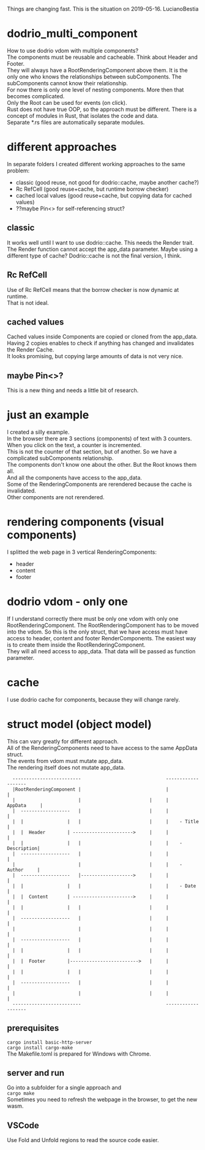 Things are changing fast. This is the situation on 2019-05-16. LucianoBestia  
# dodrio_multi_component
How to use dodrio vdom with multiple components?  
The components must be reusable and cacheable. Think about Header and Footer.  
They will always have a RootRenderingComponent above them. It is the only one who knows the relationships between subComponents. The subComponents cannot know their relationship.  
For now there is only one level of nesting components. More then that becomes complicated.  
Only the Root can be used for events (on click).  
Rust does not have true OOP, so the approach must be different. There is a concept of modules in Rust, that isolates the code and data.  
Separate *.rs files are automatically separate modules.  
# different approaches
In separate folders I created different working approaches to the same problem:  
- classic (good reuse, not good for dodrio::cache, maybe another cache?)
- Rc RefCell (good reuse+cache, but runtime borrow checker)
- cached local values (good reuse+cache, but copying data for cached values)
- ??maybe Pin<> for self-referencing struct?
## classic
It works well until I want to use dodrio::cache. This needs the Render trait. The Render function cannot accept the app_data parameter. Maybe using a different type of cache? Dodrio::cache is not the final version, I think.  
## Rc RefCell
Use of Rc RefCell means that the borrow checker is now dynamic at runtime.  
That is not ideal.  
## cached values
Cached values inside Components are copied or cloned from the app_data. Having 2 copies enables to check if anything has changed and invalidates the Render Cache.  
It looks promising, but copying large amounts of data is not very nice.  
## maybe Pin<>?
This is a new thing and needs a little bit of research.  
# just an example
I created a silly example.  
In the browser there are 3 sections (components) of text with 3 counters.  
When you click on the text, a counter is incremented.  
This is not the counter of that section, but of another. So we have a complicated subComponents relationship.  
The components don't know one about the other. But the Root knows them all.  
And all the components have access to the app_data.  
Some of the RenderingComponents are rerendered because the cache is invalidated.  
Other components are not rerendered.  
# rendering components (visual components)
I splitted the web page in 3 vertical RenderingComponents:  
- header
- content
- footer
# dodrio vdom - only one
If I understand correctly there must be only one vdom with only one RootRenderingComponent.
The RootRenderingComponent has to be moved into the vdom. So this is the only struct, that we have access must have access to header, content and footer RenderComponents. The easiest way is to create them inside the RootRenderingComponent.  
They will all need access to app_data. That data will be passed as function parameter.  
# cache
I use dodrio cache for components, because they will change rarely.

# struct model (object model)
This can vary greatly for different approach.  
All of the RenderingComponents need to have access to the same AppData struct.  
The events from vdom must mutate app_data.  
The rendering itself does not mutate app_data.  
```
  -------------------------                               -------------------   
  |RootRenderingComponent |                               |                 |   
  |                       |                         |     |     AppData     |   
  |  ------------------   |                         |     |                 |   
  |  |                |   |                         |     |    - Title      |   
  |  |  Header        | ---------------------->     |     |                 |   
  |  |                |   |                         |     |    - Description|   
  |  ------------------   |                         |     |                 |   
  |                       |                         |     |    - Author     |   
  |  ------------------   |------------------->     |     |                 |   
  |  |                |   |                         |     |    - Date       |   
  |  |  Content       | ---------------------->     |     |                 |   
  |  |                |   |                         |     |                 |   
  |  ------------------   |                         |     |                 |   
  |                       |                         |     |                 |   
  |  ------------------   |                         |     |                 |   
  |  |                |   |                         |     |                 |   
  |  |  Footer        |------------------------->   |     |                 |   
  |  |                |   |                         |     |                 |   
  |  ------------------   |                         |     |                 |   
  |                       |                         |     |                 |   
  -------------------------                               -------------------   
```
## prerequisites
`cargo install basic-http-server`  
`cargo install cargo-make`  
The Makefile.toml is prepared for Windows with Chrome.  

## server and run
Go into a subfolder for a single approach and  
`cargo make`  
Sometimes you need to refresh the webpage in the browser, to get the new wasm.  
## VSCode
Use Fold and Unfold regions to read the source code easier.  








